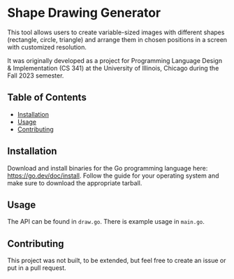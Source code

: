 # Shape Drawing Generator

This tool allows users to create variable-sized images with different shapes (rectangle, circle, triangle) and arrange them in chosen positions in a screen with customized resolution.

It was originally developed as a project for Programming Language Design & Implementation (CS 341) at the University of Illinois, Chicago during the Fall 2023 semester.

## Table of Contents

- [Installation](#installation)
- [Usage](#usage)
- [Contributing](#contributing)

## Installation

Download and install binaries for the Go programming language here: https://go.dev/doc/install. Follow the guide for your operating system and make sure to download the appropriate tarball.

## Usage

The API can be found in `draw.go`. There is example usage in `main.go`.

## Contributing

This project was not built, to be extended, but feel free to create an issue or put in a pull request.